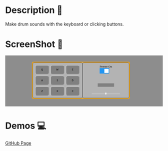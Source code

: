 # Description :book:
Make drum sounds with the keyboard or clicking buttons.

# ScreenShot :camera_flash:
![Demo Image](images/demo.png)

# Demos :computer:
[GitHub Page](https://grayturtle01.github.io/drum-machine/)
